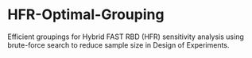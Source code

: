 # HFR-Optimal-Grouping
Efficient groupings for Hybrid FAST RBD (HFR) sensitivity analysis using brute-force search to reduce sample size in Design of Experiments.
